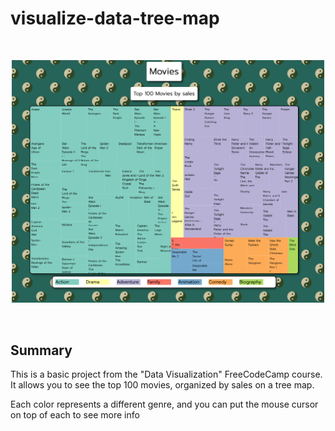 # visualize-data-tree-map

<br/>
<p align="center">
<img src="./tree-map-movies.png" width="500" alt="Project Example">
</a>
</p>
<br/>

## Summary

This is a basic project from the "Data Visualization" FreeCodeCamp course. It allows you to see the top 100 movies, organized by sales on a tree map.

Each color represents a different genre, and you can put the mouse cursor on top of each to see more info
